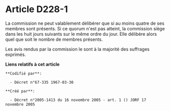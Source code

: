 # Article D228-1

La commission ne peut valablement délibérer que si au moins quatre de ses membres sont présents. Si ce quorum n'est pas
atteint, la commission siège dans les huit jours suivants sur le même ordre du jour. Elle délibère alors quel que soit le
nombre de membres présents.

Les avis rendus par la commission le sont à la majorité des suffrages exprimés.

**Liens relatifs à cet article**

	**Codifié par**:

	  - Décret n°67-335 1967-03-30

	**Créé par**:

	  - Décret n°2005-1413 du 16 novembre 2005 - art. 1 () JORF 17 novembre 2005
